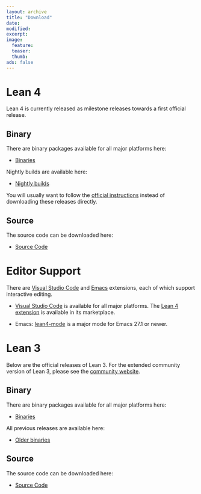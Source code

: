 ```yaml
---
layout: archive
title: "Download"
date:
modified:
excerpt:
image:
  feature:
  teaser:
  thumb:
ads: false
---
```


# Lean 4

Lean 4 is currently released as milestone releases towards a first official release.

## Binary

There are binary packages available for all major platforms here:

- [Binaries](https://github.com/leanprover/lean4/releases/latest)

Nightly builds are available here:

- [Nightly builds](https://github.com/leanprover/lean4-nightly/releases)

You will usually want to follow the [official instructions](https://leanprover.github.io/lean4/doc/quickstart.html) instead of downloading these releases directly.

## Source

The source code can be downloaded here:

- [Source Code](http://github.com/leanprover/lean4)

# Editor Support

There are [Visual Studio Code](http://code.visualstudio.com) and [Emacs](https://www.gnu.org/software/emacs/) extensions, each of which support interactive editing.

- [Visual Studio Code](http://code.visualstudio.com) is available for all major platforms.
  The [Lean 4 extension](https://github.com/leanprover/vscode-lean4) is available in its marketplace.

- Emacs: [lean4-mode](https://github.com/leanprover/lean4-mode) is a major mode for Emacs 27.1 or newer.


# Lean 3

Below are the official releases of Lean 3. For the extended community version of Lean 3, please see the [community website](https://leanprover-community.github.io/lean3/).

## Binary

There are binary packages available for all major platforms here:

- [Binaries](https://github.com/leanprover/lean/releases/latest)

All previous releases are available here:

- [Older binaries](https://github.com/leanprover/lean/releases)

## Source

The source code can be downloaded here:

- [Source Code](http://github.com/leanprover/lean)
